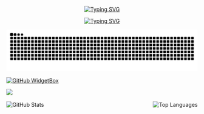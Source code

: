 <p align="center">
<a href="https://git.io/typing-svg"><img src="https://readme-typing-svg.demolab.com?font=Fira+Code&weight=500&size=40&pause=1000&color=4F67F7&center=true&width=500&height=100&lines=Hi+%F0%9F%91%8B+I'm+Nurhayat!" alt="Typing SVG" /></a>
</p>

<p align="center">
<a href="https://git.io/typing-svg"><img src="https://readme-typing-svg.demolab.com?font=Fira+Code&weight=100&pause=1000&color=EAF70A&center=true&vCenter=true&width=800&height=30&lines=Electrical+Electronics+Engineer+from+Bal%C4%B1kesir%2FTurkey" alt="Typing SVG" /></a>
</p>

<picture>
  <source media="(prefers-color-scheme: dark)" srcset="https://raw.githubusercontent.com/NurhayatYurtaslan/NurhayatYurtaslan/output/github-contribution-grid-snake-dark.svg">
  <source media="(prefers-color-scheme: light)" srcset="https://raw.githubusercontent.com/NurhayatYurtaslan/NurhayatYurtaslan/output/github-contribution-grid-snake.svg">
  <img alt="github contribution grid snake animation" src="https://raw.githubusercontent.com/NurhayatYurtaslan/NurhayatYurtaslan/output/github-contribution-grid-snake.svg">
</picture>


<p align="center">
   
[![GitHub WidgetBox](https://github-widgetbox.vercel.app/api/profile?username=NurhayatYurtaslan&data=followers,repositories,stars,commits&theme=darkmode)](https://github.com/NurhayatYurtaslan/github-widgetbox)
  
   <img src="https://raw.githubusercontent.com/onimur/.github/master/.resources/git-header.svg" />

   
</p>

  <div style="display: flex; justify-content: space-between;">
  <img src="https://github-readme-stats.vercel.app/api?username=NurhayatYurtaslan&show_icons=true&count_private=true&theme=darcula&hide_border=true&hide=issues,contribs&bg_color=00000000" alt="GitHub Stats" style="height: 50%; width: auto;">
  <img src="https://github-readme-stats.vercel.app/api/top-langs/?username=NurhayatYurtaslan&layout=compact&hide_border=true&theme=darcula&bg_color=00000000&langs_count=6&hide=jupyter%20notebook,tex,css,php&exclude_repo=Pacman-AI" alt="Top Languages" style="height: 50%; width: auto;">
</div> 







